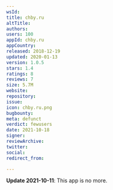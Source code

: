 ```yaml
---
wsId: 
title: chby.ru
altTitle: 
authors: 
users: 100
appId: chby.ru
appCountry: 
released: 2018-12-19
updated: 2020-01-13
version: 1.0.5
stars: 1.4
ratings: 8
reviews: 7
size: 5.7M
website: 
repository: 
issue: 
icon: chby.ru.png
bugbounty: 
meta: defunct
verdict: fewusers
date: 2021-10-18
signer: 
reviewArchive: 
twitter: 
social: 
redirect_from: 

---
```


**Update 2021-10-11**: This app is no more.
